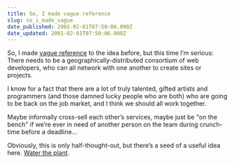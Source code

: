 ```yaml
---
title: So, I made vague reference
slug: so_i_made_vague
date_published: 2001-02-01T07:50:06.000Z
date_updated: 2001-02-01T07:50:06.000Z
---
```


So, I made [vague reference](http://www.dashes.com/anil/index.php?blogarch/2000_12_01_archive.php#1716569) to the idea before, but this time I’m serious: There needs to be a geographically-distributed consortium of web developers, who can all network with one another to create sites or projects.

I know for a fact that there are a lot of truly talented, gifted artists and programmers (and those damned lucky people who are both) who are going to be back on the job market, and I think we should all work together.

Maybe informally cross-sell each other’s services, maybe just be "on the bench" if we’re ever in need of another person on the team during crunch-time before a deadline…

Obviously, this is only half-thought-out, but there’s a seed of a useful idea here. [Water the plant](mailto:anil@dashes.com).
